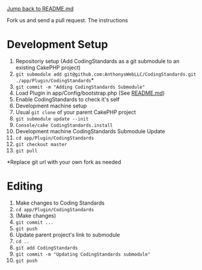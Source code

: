 [Jump back to README.md](README.md)

Fork us and send a pull request.  The instructions 

# Development Setup #

1. Repositoriy setup (Add CodingStandards as a git submodule to an existing CakePHP project)
 1. `git submodule add git@github.com:AnthonysWebLLC/CodingStandards.git ./app/Plugin/CodingStandards`*
 1. `git commit -m "Adding CodingStandards Submodule"`
 1. Load Plugin in app/Config/bootstrap.php (See [README.md](README.md))
  1. Enable CodingStandards to check it's self
1. Development machine setup
 1. Usual `git clone` of your parent CakePHP project
 1. `git submodule update --init`
 1. `Console/cake CodingStandards.install`
1. Development machine CodingStandards Submodule Update
 1. `cd app/Plugin/CodingStandards`
 1. `git checkout master`
 1. `git pull`

*Replace git url with your own fork as needed

# Editing #

1. Make changes to Coding Standards
 1. `cd app/Plugin/CodingStandards`
 1. (Make changes)
 1. `git commit ...`
 1. `git push`
1. Update parent project's link to submodule
 1. `cd ..`
 1. `git add CodingStandards`
 1. `git commit -m "Updating CodingStandards submodule"`
 1. `git push`
